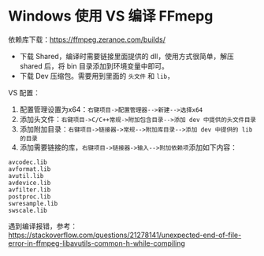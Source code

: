# Windows 使用 VS 编译 FFmepg

依赖库下载：<https://ffmpeg.zeranoe.com/builds/>

- 下载 Shared，编译时需要链接里面提供的 dll，使用方式很简单，解压 shared 后，将 bin 目录添加到环境变量中即可。
- 下载 Dev 压缩包。需要用到里面的 `头文件` 和 `lib`，

VS 配置：

1. 配置管理设置为x64：`右键项目->配置管理器-->新建-->选择x64`
2. 添加头文件：`右键项目->C/C++常规->附加包含目录-->添加 dev 中提供的头文件目录`
3. 添加附加目录：`右键项目->链接器->常规-->附加库目录-->添加 dev 中提供的 lib 的目录`
4. 添加需要链接的库，`右键项目->链接器->输入-->附加依赖项`添加如下内容：

```log
avcodec.lib
avformat.lib
avutil.lib
avdevice.lib
avfilter.lib
postproc.lib
swresample.lib
swscale.lib
```

遇到编译报错，参考：<https://stackoverflow.com/questions/21278141/unexpected-end-of-file-error-in-ffmpeg-libavutils-common-h-while-compiling>
